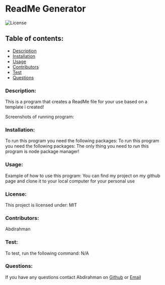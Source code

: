 # ReadMe Generator
   ![License](https://img.shields.io/static/v1?label=License&message=MIT&color=blueviolet&style=plastic)

  ## Table of contents:
 * [Description](#description)
 * [Installation](#installation)
 * [Usage](#usage)
 * [Contributors](#contributors)
 * [Test](#test)
 * [Questions](#Questions)
  ### Description:
  This is a program that creates a ReadMe file for your use based on a template i created!
  
  Screenshots of running program: 
  
  ### Installation:
  To run this program you need the following packages: To run this program you need the following packages: The only thing you need to run this program is node       package manager!
  ### Usage:
  Example of how to use this program: You can find my project on my github page and clone it to your local computer for your personal use
  ### License:
  This project is licensed under: MIT
  ### Contributors:
  Abdirahman
  ### Test:
  To test, run the following command: N/A

  ### Questions:
  If you have any questions contact Abdirahman on [Github](https://github.com/aden-abdirahman)
  or [Email](https://aden.abdirahman45@gmail.com)
